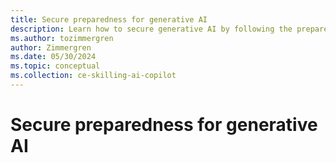 ```yaml
---
title: Secure preparedness for generative AI
description: Learn how to secure generative AI by following the preparedness considerations and recommendations for generative AI.
ms.author: tozimmergren
author: Zimmergren
ms.date: 05/30/2024
ms.topic: conceptual
ms.collection: ce-skilling-ai-copilot
---
```


# Secure preparedness for generative AI
 <!--
- Communication plan around AI
- Empower teams to enforce stricter controls for AI
- AI incident response plan
- Protect and recover: Backup plans.

## Next steps

> [!div class="nextstepaction"]
> [Govern generative AI](./govern.md) -->
